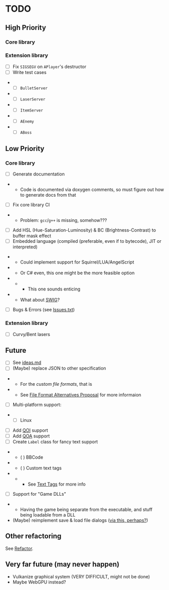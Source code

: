 # TODO

## High Priority

### Core library

### Extension library

- [ ] Fix `SIGSEGV` on `APlayer`'s destructor
- [ ] Write test cases
- - [ ] `BulletServer`
- - [ ] `LaserServer`
- - [ ] `ItemServer`
- - [ ] `AEnemy`
- - [ ] `ABoss`

## Low Priority

### Core library

- [ ] Generate documentation
- - Code is documented via doxygen comments, so must figure out how to generate docs from that
- [ ] Fix core library CI
- - Problem: `gcc`/`g++` is missing, somehow???
- [ ] Add HSL (Hue-Saturation-Luminosity) & BC (Brightness-Contrast) to buffer mask effect
- [ ] Embedded language (compiled (preferable, even if to bytecode), JIT or interpreted)
- - Could implement support for Squirrel/LUA/AngelScript
- - Or C# even, this one might be the more feasible option
- - - This one sounds enticing
- - What about [SWIG](https://www.swig.org/)?
- [ ] Bugs & Errors (see [Issues.txt](../../Issues.txt))

### Extension library

- [ ] Curvy/Bent lasers

## Future

- [ ] See [ideas.md](ideas.md)
- [ ] (Maybe) replace JSON to other specification
- - For the *custom file formats*, that is
- - See [File Format Alternatives Proposal](../../docs/changes/AltFormats.md) for more informaion
- [ ] Multi-platform support:
- - [ ] Linux
- [ ] Add [QOI](https://github.com/phoboslab/qoi/blob/master/qoi.h) support
- [ ] Add [QOA](https://github.com/phoboslab/qoa/blob/master/qoa.h) support
- [ ] Create `Label` class for fancy text support
- - ( ) BBCode
- - ( ) Custom text tags
- - - See [Text Tags](../specifications/text-tags.md) for more info
- [ ] Support for "Game DLLs"
- - Having the game being separate from the executable, and stuff being loadable from a DLL
- (Maybe) reimplement save & load file dialogs ([via this, perhaps?](https://github.com/btzy/nativefiledialog-extended))

## Other refactoring

See [Refactor](Refactor.md).

## Very far future (may never happen)

- Vulkanize graphical system (VERY DIFFICULT, might not be done)
- Maybe WebGPU instead?
